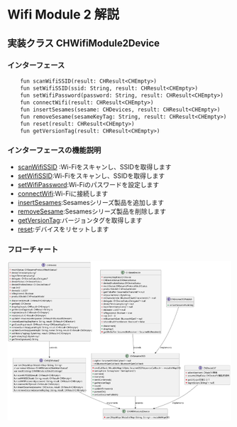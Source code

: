 #   Wifi Module 2 解説
## 実装クラス CHWifiModule2Device
### インターフェース


```agsl
    fun scanWifiSSID(result: CHResult<CHEmpty>)
    fun setWifiSSID(ssid: String, result: CHResult<CHEmpty>)
    fun setWifiPassword(password: String, result: CHResult<CHEmpty>)
    fun connectWifi(result: CHResult<CHEmpty>)
    fun insertSesames(sesame: CHDevices, result: CHResult<CHEmpty>)
    fun removeSesame(sesameKeyTag: String, result: CHResult<CHEmpty>)
    fun reset(result: CHResult<CHEmpty>)
    fun getVersionTag(result: CHResult<CHEmpty>)
```
### インターフェースの機能説明

- [scanWifiSSID](../wm2/scanwifissid_jp.md) :Wi-Fiをスキャンし、SSIDを取得します
- [setWifiSSID](../wm2/setwifissid_jp.md):Wi-Fiをスキャンし、SSIDを取得します
- [setWifiPassword](../wm2/setwifipw_jp.md):Wi-Fiのパスワードを設定します
- [connectWifi](../wm2/connectwifi_jp.md):Wi-Fiに接続します
- [insertSesames](../touch/add_sesame_jp.md):Sesamesシリーズ製品を追加します
- [removeSesame](../touch/remove_sesame_jp.md):Sesamesシリーズ製品を削除します
- [getVersionTag](ssm5version_jp.md):バージョンタグを取得します
- [reset](reset_jp.md):デバイスをリセットします

### フローチャート

![CHWifiModule2Device](../class/CHWifiModule2Device.svg)






